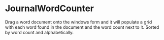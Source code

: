 # JournalWordCounter
Drag a word document onto the windows form and it will populate a grid with each word found
in the document and the word count next to it. Sorted by word count and alphabetically.
